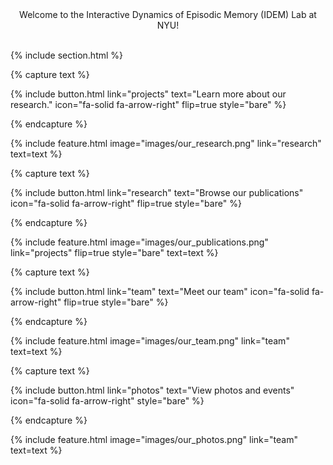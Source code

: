 ---
---
<div style="text-align: center;">
    <!--<strong> -->Welcome to the Interactive Dynamics of Episodic Memory (IDEM) Lab at NYU!</strong><br><br>
</div>


{% include section.html %}



{% capture text %}

<!--Learn more about what we investigate and the methods we use. -->

{%
  include button.html
  link="projects"
  text="Learn more about our research." <!--"See our research"-->
  icon="fa-solid fa-arrow-right"
  flip=true
  style="bare"
%}

{% endcapture %}

{%
  include feature.html
  image="images/our_research.png"
  link="research"
  text=text
%}

{% capture text %}

<!--Explore some of our work. -->

{%
  include button.html
  link="research"
  text="Browse our publications"
  icon="fa-solid fa-arrow-right"
  flip=true
  style="bare"
%}

{% endcapture %}

{%
  include feature.html
  image="images/our_publications.png"
  link="projects"
  flip=true
  style="bare"
  text=text
%}

{% capture text %}

<!--Meet the researchers in our lab.-->

{%
  include button.html
  link="team"
  text="Meet our team"
  icon="fa-solid fa-arrow-right"
  flip=true
  style="bare"
%}

{% endcapture %}

{%
  include feature.html
  image="images/our_team.png"
  link="team"
  text=text
%}

{% capture text %}

<!--See what we're up to outside of research.-->

{%
  include button.html
  link="photos"
  text="View photos and events"
  icon="fa-solid fa-arrow-right"
  style="bare"
%}

{% endcapture %}

{%
  include feature.html
  image="images/our_photos.png"
  link="team"
  text=text
%}
